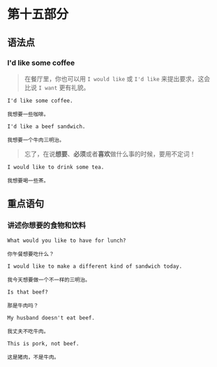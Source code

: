 # 第十五部分

## 语法点

### I'd like some coffee

> 在餐厅里，你也可以用 `I would like` 或 `I'd like` 来提出要求，这会  
> 比说 `I want` 更有礼貌。

```text
I'd like some coffee.

我想要一些咖啡。
```

```text
I'd like a beef sandwich.

我想要一个牛肉三明治。
```

> 忘了，在说**想要**、**必须**或者**喜欢**做什么事的时候，要用不定词！

```text
I would like to drink some tea.

我想要喝一些茶。
```

## 重点语句

### 讲述你想要的食物和饮料

```text
What would you like to have for lunch?

你午餐想要吃什么？
```

```text
I would like to make a different kind of sandwich today.

我今天想要做一个不一样的三明治。
```

```text
Is that beef?

那是牛肉吗？
```

```text
My husband doesn't eat beef.

我丈夫不吃牛肉。
```

```text
This is pork, not beef.

这是猪肉，不是牛肉。
```